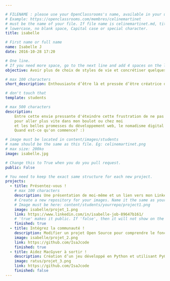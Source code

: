 ```yaml
---

# FILENAME : please use your OpenClassrooms's name, available in your url.
# Example: https://openclassrooms.com/membres/celinemartinet
# must be the name of your file. If file name is celinemartinet.md, title is celinemartinet.
# lowercase, no blank space, Capital case or special character.
title: isabelle

# First name or full name
name: Isabelle J
date: 2016-10-28 17:20

# One line.
# If you need more space, go to the next line and add 4 spaces on the left, as in 'description'.
objective: Avoir plus de choix de styles de vie et concrétiser quelques envies entrepreneuriales grâce au développement d'applications

# max 100 characters
short_description: Enthousiaste d’être là et pressée d’être créatrice dans ce bel univers.

# don't touch that
template: students

# max 500 characters
description:
    Entre cette envie pressante d'éteindre cette frustration de ne pas savoir créer d'outils numériques
    pour aller plus vite dans mon boulot ou chez moi
    et les belles promesses du développement web, le nomadisme digital entre autres...
    Quand est-ce qu'on commence? :)

# image must be located in content/images/students
# name should be the same as this file. Eg: celinemartinet.png
# max size: 200ko
image: isabelle.jpg

# Change this to True when you do you pull request.
public: False

# You need to keep the exact same structure for each new project.
projects:
  - title: Présentez-vous !
    # max 100 characters
    description: Une présentation de moi-même et un lien vers mon LinkedIn.
    # Create a new repository for your images. Name it the same as your nickname and profile picture.
    # Image must be here: content/students/yourrepo/project1.png
    image: isabelle/projet_1.png
    link: https://www.linkedin.com/in/isabelle-job-89647b161/
    # 'true' makes it public. If 'false', then it will not show on the website.
    finished: true
  - title: Intégrez la communauté !
    description: Modifier un projet Open Source pour comprendre le fonctionnement de Git, de Github et des pull requests.
    image: isabelle/projet_2.png
    link: https://github.com/IsaJcode
    finished: true
  - title: Aidez MacGyver à sortir !
    description: Création d’un jeu développé en Python et utilisant PyGame.
    image: ratus/projet_3.png
    link: https://github.com/IsaJcode
    finished: false
---
```

